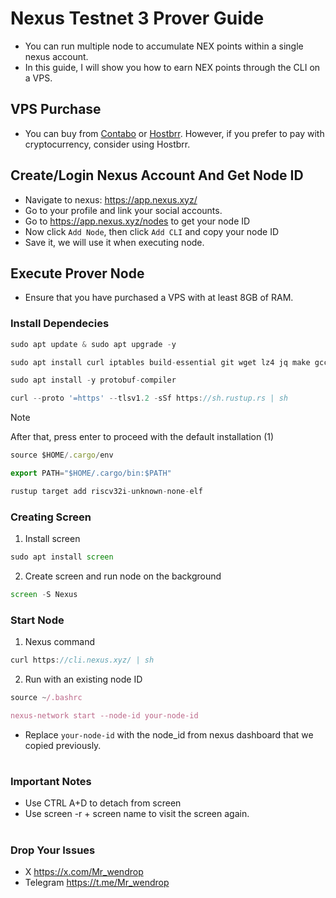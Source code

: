 # Nexus Testnet 3 Prover Guide

- You can run multiple node to accumulate NEX points within a single nexus account.
- In this guide, I will show you how to earn NEX points through the CLI on a VPS.


## VPS Purchase

- You can buy from [Contabo](https://contabo.com/en/vps/) or [Hostbrr](https://my.hostbrr.com/). However, if you prefer to pay with cryptocurrency, consider using Hostbrr.


## Create/Login Nexus Account And Get Node ID

- Navigate to nexus: https://app.nexus.xyz/
- Go to your profile and link your social accounts.
- Go to https://app.nexus.xyz/nodes to get your node ID
- Now click `Add Node`, then click `Add CLI` and copy your node ID
- Save it, we will use it when executing node.


## Execute Prover Node

- Ensure that you have purchased a VPS with at least 8GB of RAM.

### Install Dependecies
```javascript
sudo apt update & sudo apt upgrade -y
```
```javascript
sudo apt install curl iptables build-essential git wget lz4 jq make gcc nano automake autoconf tmux htop nvme-cli pkg-config libssl-dev libleveldb-dev tar clang bsdmainutils ncdu unzip libleveldb-dev  -y
```
```javascript
sudo apt install -y protobuf-compiler
```
```javascript
curl --proto '=https' --tlsv1.2 -sSf https://sh.rustup.rs | sh
```
> [!NOTE]
> After that, press enter to proceed with the default installation (1)
```javascript
source $HOME/.cargo/env
```
```javascript
export PATH="$HOME/.cargo/bin:$PATH"
```
```javascript
rustup target add riscv32i-unknown-none-elf
```

### Creating Screen 
1. Install screen
```javascript
sudo apt install screen
```
2. Create screen and run node on the background
```javascript
screen -S Nexus
```

### Start Node
1. Nexus command
```javascript
curl https://cli.nexus.xyz/ | sh
```
2. Run with an existing node ID
```javascript
source ~/.bashrc

nexus-network start --node-id your-node-id
```
- Replace `your-node-id` with the node_id from nexus dashboard that we copied previously.

#
### Important Notes
- Use CTRL A+D to detach from screen
- Use screen -r + screen name to visit the screen again.

#
### Drop Your Issues
- X https://x.com/Mr_wendrop
- Telegram https://t.me/Mr_wendrop

